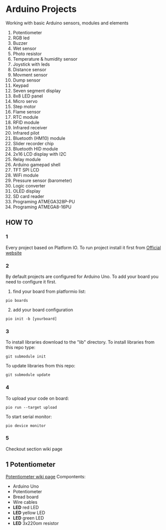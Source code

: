 # Arduino Projects
Working with basic Arduino sensors, modules and elements

1) Potentiometer
2) RGB led
3) Buzzer
4) Wet sensor
5) Photo resistor
6) Temperature & humidity sensor
7) Joystick with leds
8) Distance sensor
9) Movment sensor
10) Dump sensor
11) Keypad
12) Seven segment display
13) 8x8 LED panel
14) Micro servo
15) Step motor
16) Flame sensor
17) RTC module
18) RFID module
19) Infrared receiver
20) Infrared pilot
21) Bluetooth (HM10) module
22) Slider recorder chip
23) Bluetooth HID module
24) 2x16 LCD display with I2C
25) Relay module
26) Arduino gamepad shell
27) TFT SPI LCD
28) WiFi module
29) Pressure sensor (barometer)
30) Logic converter
31) OLED display
32) SD card reader
33) Programing ATMEGA328P-PU
34) Programing ATMEGA8-16PU

## HOW TO
### 1
Every project based on Platform IO.
To run project install it first from [Official website](http://docs.platformio.org/en/latest/installation.html)

### 2
By default projects are configured for Arduino Uno.
To add your board you need to configure it first.
1) find your board from platformio list:
```
pio boards
```
2) add your board configuration
```
pio init -b [yourboard]
```

### 3
To install libraries download to the "lib" directory.
To install libraries from this repo type:
```
git submodule init
```
To update libraries from this repo:
```
git submodule update
```

### 4
To upload your code on board:
```
pio run --target upload
```
To start serial monitor:
```
pio device monitor
```

### 5
Checkout section wiki page


## 1 Potentiometer
[Potentiometer wiki page](https://github.com/mishaszu/arduino_project/wiki/01-Potentiometer)
Compontents:
- Arduino Uno
- Potentiometer
- Bread board
- Wire cables
- **LED** red LED
- **LED** yellow LED
- **LED** green LED
- **LED** 3x220om resistor
